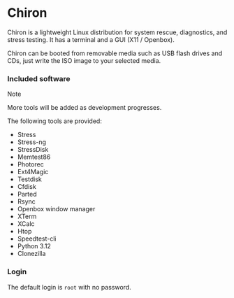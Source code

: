 # Chiron
Chiron is a lightweight Linux distribution for system rescue, diagnostics, and stress testing. It has a terminal and a GUI (X11 / Openbox).

Chiron can be booted from removable media such as USB flash drives and CDs, just write the ISO image to your selected media.

### Included software
> [!NOTE]  
> More tools will be added as development progresses.

The following tools are provided:
* Stress
* Stress-ng
* StressDisk
* Memtest86
* Photorec
* Ext4Magic
* Testdisk
* Cfdisk
* Parted
* Rsync
* Openbox window manager
* XTerm
* XCalc
* Htop
* Speedtest-cli
* Python 3.12
* Clonezilla

### Login
The default login is `root` with no password.

